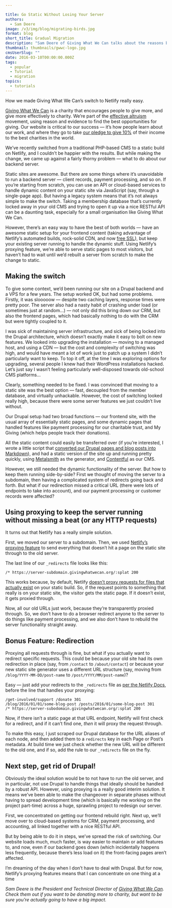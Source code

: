 ```yaml
---

title: Go Static Without Losing Your Server
authors:
  - Sam Deere
image: /v3/img/blog/migrating-birds.jpg
format: blog
short_title: Gradual Migration
description: "Sam Deere of Giving What We Can talks about the reasons behind the non-profit's switch to the static stack, and how they are using Netlify to do it in stages."
thumbnail: thumbnails/gwwc-logo.jpg
cmsUserSlug: ""
date: 2016-03-10T00:00:00.000Z
tags:
  - popular
  - Tutorial
  - migration
topics:
  - tutorials
---
```


How we made Giving What We Can’s switch to Netlify really easy.

[Giving What We Can](https://www.givingwhatwecan.org/) is a charity that encourages people to give more, and give more effectively to charity. We’re part of the [effective altruism](http://www.effectivealtruism.org/) movement, using reason and evidence to find the best opportunities for giving. Our website is critical to our success — it’s how people learn about our work, and where they go to take [our pledge to give 10%](https://www.givingwhatwecan.org/get-involved/join/) of their income to the best charities in the world.

We’ve recently switched from a traditional PHP-based CMS to a static build on Netlify, and I couldn’t be happier with the results. But while making the change, we came up against a fairly thorny problem — what to do about our backend server.

<!-- excerpt -->

Static sites are awesome. But there are some things where it’s unavoidable to run a backend server — client records, payment processing, and so on. If you’re starting from scratch, you can use an API or cloud-based services to handle dynamic content on your static site via JavaScript (say, through a single-page app). But having a legacy system means that it’s not always simple to make the switch. Taking a membership database that’s currently locked away in your old CMS and trying to open it up via a nice RESTful API can be a daunting task, especially for a small organisation like Giving What We Can.

However, there’s an easy way to have the best of both worlds — have an awesome static setup for your frontend content (taking advantage of Netlify’s automated builds, rock-solid CDN, and now [free SSL](https://www.netlify.com/blog/2016/01/15/free-ssl-on-custom-domains)), but keep your existing server running to handle the dynamic stuff. Using Netlify’s proxying feature, we’re able to serve static pages to most visitors, but haven’t had to wait until we’d rebuilt a server from scratch to make the change to static.

## Making the switch

To give some context, we’d been running our site on a Drupal backend and a VPS for a few years. The setup worked OK, but had some problems. Firstly, it was slooooow — despite two caching layers, response times were pretty poor. The server also had a nasty habit of crashing under load (or sometimes just at random…) — not only did this bring down our CRM, but also the frontend pages, which had basically nothing to do with the CRM but were tightly coupled to it.

I was sick of maintaining server infrastructure, and sick of being locked into the Drupal architecture, which doesn’t exactly make it easy to bolt on new features. We looked into upgrading the installation — moving to a managed host, and using a CDN — but the cost and complexity of switching was high, and would have meant a lot of work just to patch up a system I didn’t particularly want to keep. To top it off, at the time I was exploring options for upgrading, several people I knew had their WordPress installations hacked. Let’s just say I wasn’t feeling particularly well-disposed towards old-school CMS platforms...

Clearly, something needed to be fixed. I was convinced that moving to a static site was the best option — fast, decoupled from the member database, and virtually unhackable. However, the cost of switching looked really high, because there were some server features we just couldn’t live without.

Our Drupal setup had two broad functions — our frontend site, with the usual array of essentially static pages, and some dynamic pages that handled features like payment processing for our charitable trust, and My Giving (which helps people track their donations).

All the static content could easily be transferred over (if you’re interested, I wrote a little script that [converted our Drupal pages and blog posts into Markdown](https://github.com/colophonemes/drupal-to-markdown)), and had a static version of the site up and running pretty quickly, using [Metalsmith](http://www.metalsmith.io/) as the generator, and [Contentful](https://www.contentful.com/) as our CMS.

However, we still needed the dynamic functionality of the server. But how to keep them running side-by-side? First we thought of moving the server to a subdomain, then having a complicated system of redirects going back and forth. But what if our redirection missed a critical URL (there were lots of endpoints to take into account), and our payment processing or customer records were affected?

## Using proxying to keep the server running without missing a beat (or any HTTP requests)

 It turns out that Netlify has a really simple solution.

First, we moved our server to a subdomain. Then, we used [Netlify’s proxying feature](https://www.netlify.com/docs/redirects#proxying) to send everything that doesn’t hit a page on the static site through to the old server.

The last line of our `_redirects` file looks like this:

```
/* https://server-subdomain.givingwhatwecan.org/:splat 200
```

This works because, by default, Netlify [doesn’t proxy requests for files that actually exist](https://www.netlify.com/docs/redirects#note-on-shadowing) on your static build. So, if the request points to something that really is on your static site, the visitor gets the static page. If it doesn’t exist, it gets proxied through.

Now, all our old URLs just work, because they’re transparently proxied through. So, we don’t have to do a browser redirect anyone to the server to do things like payment processing, and we also don’t have to rebuild the server functionality straight away.

## Bonus Feature: Redirection

Proxying all requests through is fine, but what if you actually want to redirect specific requests. This could be because your old site had its own redirection in place (say, from `/contact` to `/about/contact`) or because your new static site generator uses a different URL structure (say, moving from `/blog/YYYY-MM-DD/post-name` to `/post/YYYY/MM/post-name`)?

Easy — just add your redirects to the `_redirects` file as [per the Netlify Docs](https://www.netlify.com/docs/redirects), before the line that handles your proxying:

```
/get-involved/support /donate 301
/blog/2016/01/01/some-blog-post /posts/2016/01/some-blog-post 301
/* https://server-subodomain.givingwhatwecan.org/:splat 200
```

Now, if there isn’t a static page at that URL endpoint, Netlify will first check for a redirect, and if it can’t find one, _then_ it will proxy the request through.

To make this easy, I just scraped our Drupal database for the URL aliases of each node, and then added them to a `redirects` key in each Page or Post’s metadata. At build time we just check whether the new URL will be  different to the old one, and if so, add the rule to our `_redirects` file on the fly.

## Next step, get rid of Drupal!

Obviously the ideal solution would be to not have to run the old server, and in particular, not use Drupal to handle things that ideally should be handled by a robust API. However, using proxying is a really good interim solution. It means we’ve been able to make the changeover in separate phases  without having to spread development time (which is basically me working on the project part-time) across a huge, sprawling project to redesign our server.

First, we concentrated on getting our frontend rebuild right. Next up, we’ll move over to cloud-based systems for CRM, payment processing, and accounting, all linked together with a nice RESTful API.

But by being able to do it in steps, we’ve spread the risk of switching. Our website loads much, much faster, is way easier to maintain or add features to, and now, even if our backend goes down (which incidentally happens less frequently, because there’s less load on it) the front-facing pages aren’t affected.

I’m dreaming of the day when I don’t have to deal with Drupal. But for now, Netlify’s proxying features means that I can concentrate on one thing at a time

_Sam Deere is the President and Technical Director of [Giving What We Can](https://www.givingwhatwecan.org/). Check them out if you want to be donating more to charity, but want to be sure you’re actually going to have a big impact._
